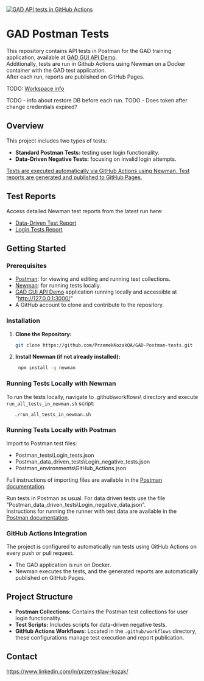 [![GAD API tests in GitHub Actions](https://github.com/PrzemekKozakQA/GAD-Postman-tests/actions/workflows/Newman%20CLI%20with%20GAD%20from%20Docker.yml/badge.svg)](https://github.com/PrzemekKozakQA/GAD-Postman-tests/actions/workflows/Newman%20CLI%20with%20GAD%20from%20Docker.yml)

# GAD Postman Tests

This repository contains API tests in Postman for the GAD training application, available at [GAD GUI API Demo](https://github.com/jaktestowac/gad-gui-api-demo).  
Additionally, tests are run in Github Actions using Newman on a Docker container with the GAD test application.  
After each run, reports are published on GitHub Pages.

TODO: [Workspace info](https://www.postman.com/p-k-qa/workspace/gad-postman-tests)

TODO - info about restore DB before each run.
TODO - Does token after change credentials expired?

## Overview

This project includes two types of tests:

- **Standard Postman Tests:** testing user login functionality.
- **Data-Driven Negative Tests:** focusing on invalid login attempts.

<u>Tests are executed automatically via GitHub Actions using Newman. Test reports are generated and published to GitHub Pages.</u>

## Test Reports

Access detailed Newman test reports from the latest run here:

- [Data-Driven Test Report](https://przemekkozakqa.github.io/GAD-Postman-tests/data-driven-test-report.html)
- [Login Tests Report](https://przemekkozakqa.github.io/GAD-Postman-tests/Postman_tests/Login_tests.json-report.html)

## Getting Started

### Prerequisites

- [Postman](https://www.postman.com/): for viewing and editing and running test collections.
- [Newman](https://github.com/postmanlabs/newman): for running tests locally.
- [GAD GUI API Demo](https://github.com/jaktestowac/gad-gui-api-demo) application running locally and accessible at "http://127.0.0.1:3000/"
- A GitHub account to clone and contribute to the repository.

### Installation

1. **Clone the Repository:**

   ```bash
   git clone https://github.com/PrzemekKozakQA/GAD-Postman-tests.git
   ```

2. **Install Newman (if not already installed):**
   ```bash
    npm install -g newman
   ```

### Running Tests Locally with Newman

To run the tests locally, navigate to .github\workflows\ directory and execute `run_all_tests_in_newman.sh` script:

```bash
   ./run_all_tests_in_newman.sh
```

### Running Tests Locally with Postman

Import to Postman test files:

- Postman_tests\Login_tests.json
- Postman_data_driven_tests\Login_negative_tests.json
- Postman_environments\GitHub_Actions.json

Full instructions of importing files are available in the [Postman documentation](https://learning.postman.com/docs/getting-started/importing-and-exporting/importing-data/).

Run tests in Postman as usual. For data driven tests use the file "Postman_data_driven_tests\Login_negative_data.json".  
Instructions for running the runner with test data are available in the [Postman documentation](https://learning.postman.com/docs/collections/running-collections/working-with-data-files/#run-a-collection-with-data-files).

### GitHub Actions Integration

The project is configured to automatically run tests using GitHub Actions on every push or pull request.

- The GAD application is run on Docker.
- Newman executes the tests, and the generated reports are automatically published on GitHub Pages.

## Project Structure

- **Postman Collections:** Contains the Postman test collections for user login functionality.
- **Test Scripts:** Includes scripts for data-driven negative tests.
- **GitHub Actions Workflows:** Located in the `.github/workflows` directory, these configurations manage test execution and report publication.

## Contact

https://www.linkedin.com/in/przemyslaw-kozak/
